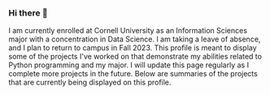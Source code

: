 ### Hi there 👋

I am currently enrolled at Cornell University as an Information Sciences major with a concentration in Data Science. I am taking a leave of absence, and I plan to return to campus in Fall 2023. This profile is meant to display some of the projects I've worked on that demonstrate my abilities related to Python programming and my major. I will update this page regularly as I complete more projects in the future. Below are summaries of the projects that are currently being displayed on this profile.

<!--
**notna2435/notna2435** is a ✨ _special_ ✨ repository because its `README.md` (this file) appears on your GitHub profile.

Here are some ideas to get you started:

- 🔭 I’m currently working on ...
- 🌱 I’m currently learning ...
- 👯 I’m looking to collaborate on ...
- 🤔 I’m looking for help with ...
- 💬 Ask me about ...
- 📫 How to reach me: ...
- 😄 Pronouns: ...
- ⚡ Fun fact: ...
-->
